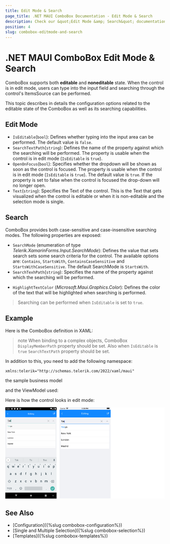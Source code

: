 ```yaml
---
title: Edit Mode & Search
page_title: .NET MAUI ComboBox Documentation - Edit Mode & Search
description: Check our &quot;Edit Mode &amp; Search&quot; documentation article for Telerik UI for .NET MAUI ComboBox.
position: 4
slug: combobox-editmode-and-search
---
```


# .NET MAUI ComboBox Edit Mode & Search

ComboBox supports both **editable** and **noneditable** state. When the control is in edit mode, users can type into the input field and searching through the control's ItemsSource can be performed. 

This topic describes in details the configuration options related to the editable state of the ComboBox as well as its searching capabilities.

## Edit Mode

* `IsEditable`(`bool`): Defines whether typing into the input area can be performed. The default value is `false`.
* `SearchTextPath`(`string`): Defines the name of the property against which the searching will be performed. The property is usable when the control is in edit mode (`IsEditable` is `true`). 
* `OpenOnFocus`(`bool`): Specifies whether the dropdown will be shown as soon as the control is focused. The property is usable when the control is in edit mode (`IsEditable` is `true`).  The default value is `true`. If the property is set to false when the control is focused the drop-down will no longer open.
* `Text`(`string`): Specifies the Text of the control. This is the Text that gets visualized when the control is editable or when it is non-editable and the selection mode is single.

## Search

ComboBox provides both case-sensitive and case-insensitive searching modes. The following properties are exposed:

- `SearchMode` (enumeration of type *Telerik.XamarinForms.Input.SearchMode*): Defines the value that sets search sets some search criteria for the control. The available options are: `Contains`, `StartsWith`, `ContainsCaseSensitive` and `StartsWithCaseSensitive`. The default SearchMode is `StartsWith`.
- `SearchTexhPath`(`string`): Specifies the name of the property against which the searching will be performed.
* `HighlightTextColor` (*Microsoft.Maui.Graphics.Color*): Defines the color of the text that will be highlighted when searching is performed.

> Searching can be performed when `IsEditable` is set to `true`.

## Example

Here is the ComboBox definition in XAML:

<snippet id='combobox-editing'/>

>note When binding to a complex objects, ComboBox `DisplayMemberPath` property should be set. Also when `IsEditable` is `true` `SearchTextPath` property should be set.

In addition to this, you need to add the following namespace:

 ```XAML
xmlns:telerik="http://schemas.telerik.com/2022/xaml/maui"
 ```

the sample business model

<snippet id='combobox-city-businessmodel'/>

and the ViewModel used:

<snippet id='combobox-cities-viewmodel'/>

Here is how the control looks in edit mode:

![ComboBox Edit Mode](images/combobox-edit.png)

## See Also

- [Configuration]({%slug combobox-configuration%})
- [Single and Multiple Selection]({%slug combobox-selection%})
- [Templates]({%slug combobox-templates%})
